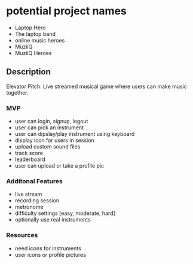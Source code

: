 # potential project names

- Laptop Hero
- The laptop band
- online music heroes
- MuziiQ
- MuziiQ Heroes


## Description
Elevator Pitch: Live streamed musical game where users can make music together.

### MVP

- user can login, signup, logout
- user can pick an instrument
- user can dipslay/play instrument using keyboard
- display icon for users in session
- upload custom sound files
- track score
- leaderboard
- user can upload or take a profile pic

### Additonal Features

- live stream
- recording session
- metronome
- difficulty settings [easy, moderate, hard]
- optionally use real instruments

### Resources

- need icons for instruments
- user icons or profile pictures